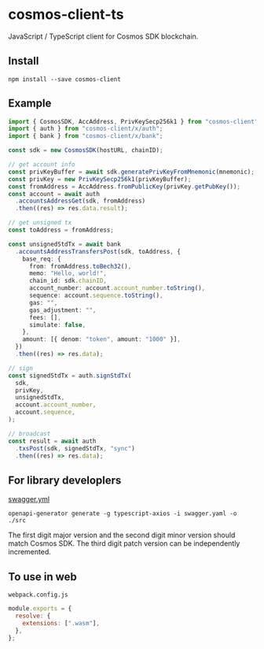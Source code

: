 # cosmos-client-ts

JavaScript / TypeScript client for Cosmos SDK blockchain.

## Install

```shell
npm install --save cosmos-client
```

## Example

```typescript
import { CosmosSDK, AccAddress, PrivKeySecp256k1 } from "cosmos-client";
import { auth } from "cosmos-client/x/auth";
import { bank } from "cosmos-client/x/bank";

const sdk = new CosmosSDK(hostURL, chainID);

// get account info
const privKeyBuffer = await sdk.generatePrivKeyFromMnemonic(mnemonic);
const privKey = new PrivKeySecp256k1(privKeyBuffer);
const fromAddress = AccAddress.fromPublicKey(privKey.getPubKey());
const account = await auth
  .accountsAddressGet(sdk, fromAddress)
  .then((res) => res.data.result);

// get unsigned tx
const toAddress = fromAddress;

const unsignedStdTx = await bank
  .accountsAddressTransfersPost(sdk, toAddress, {
    base_req: {
      from: fromAddress.toBech32(),
      memo: "Hello, world!",
      chain_id: sdk.chainID,
      account_number: account.account_number.toString(),
      sequence: account.sequence.toString(),
      gas: "",
      gas_adjustment: "",
      fees: [],
      simulate: false,
    },
    amount: [{ denom: "token", amount: "1000" }],
  })
  .then((res) => res.data);

// sign
const signedStdTx = auth.signStdTx(
  sdk,
  privKey,
  unsignedStdTx,
  account.account_number,
  account.sequence,
);

// broadcast
const result = await auth
  .txsPost(sdk, signedStdTx, "sync")
  .then((res) => res.data);
```

## For library developlers

[swagger.yml](https://github.com/cosmos/cosmos-sdk/blob/master/client/lcd/swagger-ui/swagger.yaml)

```shell
openapi-generator generate -g typescript-axios -i swagger.yaml -o ./src
```

The first digit major version and the second digit minor version should match Cosmos SDK.
The third digit patch version can be independently incremented.

## To use in web

`webpack.config.js`

```javascript
module.exports = {
  resolve: {
    extensions: [".wasm"],
  },
};
```
